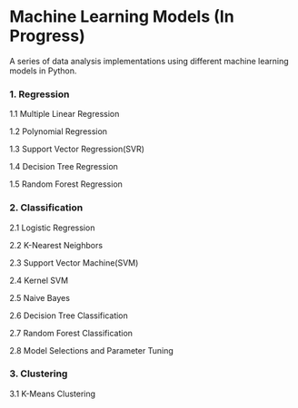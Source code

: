 # Machine Learning Models (In Progress)

A series of data analysis implementations using different machine learning models in Python.

### 1. Regression

1.1 Multiple Linear Regression

1.2 Polynomial Regression

1.3 Support Vector Regression(SVR)

1.4 Decision Tree Regression

1.5 Random Forest Regression

### 2. Classification

2.1 Logistic Regression

2.2 K-Nearest Neighbors

2.3 Support Vector Machine(SVM)

2.4 Kernel SVM

2.5 Naive Bayes

2.6 Decision Tree Classification

2.7 Random Forest Classification

2.8 Model Selections and Parameter Tuning

### 3. Clustering

3.1 K-Means Clustering
